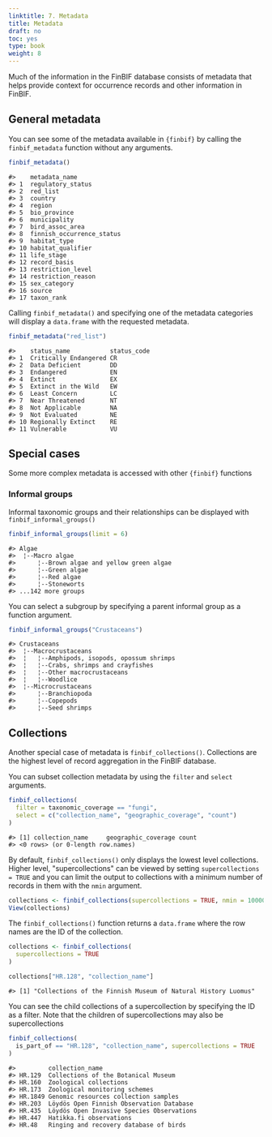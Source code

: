 ```yaml
---
linktitle: 7. Metadata
title: Metadata
draft: no
toc: yes
type: book
weight: 8
---
```



Much of the information in the FinBIF database consists of metadata that helps
provide context for occurrence records and other information in FinBIF.

## General metadata
You can see some of the metadata available in `{finbif}` by calling the
`finbif_metadata` function without any arguments.

```r
finbif_metadata()
```

```
#>    metadata_name            
#> 1  regulatory_status        
#> 2  red_list                 
#> 3  country                  
#> 4  region                   
#> 5  bio_province             
#> 6  municipality             
#> 7  bird_assoc_area          
#> 8  finnish_occurrence_status
#> 9  habitat_type             
#> 10 habitat_qualifier        
#> 11 life_stage               
#> 12 record_basis             
#> 13 restriction_level        
#> 14 restriction_reason       
#> 15 sex_category             
#> 16 source                   
#> 17 taxon_rank
```

Calling `finbif_metadata()` and specifying one of the metadata categories will
display a `data.frame` with the requested metadata.

```r
finbif_metadata("red_list")
```

```
#>    status_name           status_code
#> 1  Critically Endangered CR         
#> 2  Data Deficient        DD         
#> 3  Endangered            EN         
#> 4  Extinct               EX         
#> 5  Extinct in the Wild   EW         
#> 6  Least Concern         LC         
#> 7  Near Threatened       NT         
#> 8  Not Applicable        NA         
#> 9  Not Evaluated         NE         
#> 10 Regionally Extinct    RE         
#> 11 Vulnerable            VU
```

## Special cases
Some more complex metadata is accessed with other `{finbif}` functions

### Informal groups
Informal taxonomic groups and their relationships can be displayed with
`finbif_informal_groups()`

```r
finbif_informal_groups(limit = 6)
```

```
#> Algae                                                         
#>  ¦--Macro algae                                               
#>      ¦--Brown algae and yellow green algae                    
#>      ¦--Green algae                                           
#>      ¦--Red algae                                             
#>      ¦--Stoneworts                                            
#> ...142 more groups
```

You can select a subgroup by specifying a parent informal group as a function
argument.

```r
finbif_informal_groups("Crustaceans")
```

```
#> Crustaceans                                                   
#>  ¦--Macrocrustaceans                                          
#>  ¦   ¦--Amphipods, isopods, opossum shrimps                   
#>  ¦   ¦--Crabs, shrimps and crayfishes                         
#>  ¦   ¦--Other macrocrustaceans                                
#>  ¦   ¦--Woodlice                                              
#>  ¦--Microcrustaceans                                          
#>      ¦--Branchiopoda                                          
#>      ¦--Copepods                                              
#>      ¦--Seed shrimps
```

## Collections
Another special case of metadata is `finbif_collections()`. Collections are the
highest level of record aggregation in the FinBIF database.

You can subset collection metadata by using the `filter` and `select` arguments.

```r
finbif_collections(
  filter = taxonomic_coverage == "fungi",
  select = c("collection_name", "geographic_coverage", "count")
)
```

```
#> [1] collection_name     geographic_coverage count              
#> <0 rows> (or 0-length row.names)
```

By default, `finbif_collections()` only displays the lowest level collections.
Higher level, "supercollections" can be viewed by setting
`supercollections = TRUE` and you can limit the output to collections with
a minimum number of records in them with the `nmin` argument.

```r
collections <- finbif_collections(supercollections = TRUE, nmin = 10000)
View(collections)
```

The `finbif_collections()` function returns a `data.frame` where the row names
are the ID of the collection.

```r
collections <- finbif_collections(
  supercollections = TRUE
)

collections["HR.128", "collection_name"]
```

```
#> [1] "Collections of the Finnish Museum of Natural History Luomus"
```

You can see the child collections of a supercollection by specifying the ID as
a filter. Note that the children of supercollections may also be supercollections

```r
finbif_collections(
  is_part_of == "HR.128", "collection_name", supercollections = TRUE
)
```

```
#>         collection_name                          
#> HR.129  Collections of the Botanical Museum      
#> HR.160  Zoological collections                   
#> HR.173  Zoological monitoring schemes            
#> HR.1849 Genomic resources collection samples     
#> HR.203  Löydös Open Finnish Observation Database 
#> HR.435  Löydös Open Invasive Species Observations
#> HR.447  Hatikka.fi observations                  
#> HR.48   Ringing and recovery database of birds
```
